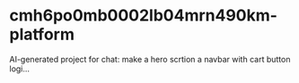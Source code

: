 # cmh6po0mb0002lb04mrn490km-platform
AI-generated project for chat: make a hero scrtion a navbar with cart button logi...
